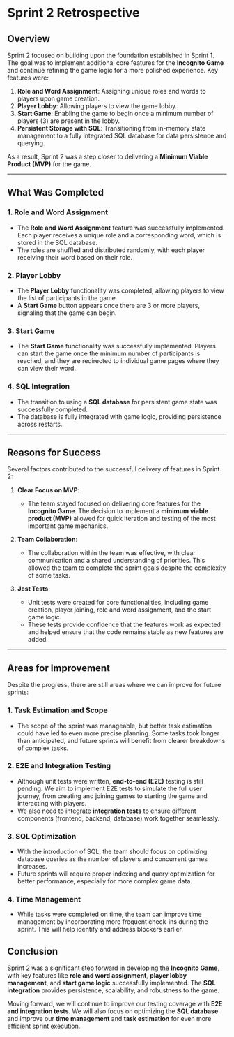 # Sprint 2 Retrospective

## Overview

Sprint 2 focused on building upon the foundation established in Sprint 1. The goal was to implement additional core features for the **Incognito Game** and continue refining the game logic for a more polished experience. Key features were:

1. **Role and Word Assignment**: Assigning unique roles and words to players upon game creation.
2. **Player Lobby**: Allowing players to view the game lobby.
3. **Start Game**: Enabling the game to begin once a minimum number of players (3) are present in the lobby.
4. **Persistent Storage with SQL**: Transitioning from in-memory state management to a fully integrated SQL database for data persistence and querying.

As a result, Sprint 2 was a step closer to delivering a **Minimum Viable Product (MVP)** for the game.

---

## What Was Completed

### 1. **Role and Word Assignment**

- The **Role and Word Assignment** feature was successfully implemented. Each player receives a unique role and a corresponding word, which is stored in the SQL database.
- The roles are shuffled and distributed randomly, with each player receiving their word based on their role.

### 2. **Player Lobby**

- The **Player Lobby** functionality was completed, allowing players to view the list of participants in the game.
- A **Start Game** button appears once there are 3 or more players, signaling that the game can begin.

### 3. **Start Game**

- The **Start Game** functionality was successfully implemented. Players can start the game once the minimum number of participants is reached, and they are redirected to individual game pages where they can view their word.

### 4. **SQL Integration**

- The transition to using a **SQL database** for persistent game state was successfully completed.
- The database is fully integrated with game logic, providing persistence across restarts.

---

## Reasons for Success

Several factors contributed to the successful delivery of features in Sprint 2:

1. **Clear Focus on MVP**:

   - The team stayed focused on delivering core features for the **Incognito Game**. The decision to implement a **minimum viable product (MVP)** allowed for quick iteration and testing of the most important game mechanics.

2. **Team Collaboration**:

   - The collaboration within the team was effective, with clear communication and a shared understanding of priorities. This allowed the team to complete the sprint goals despite the complexity of some tasks.

3. **Jest Tests**:
   - Unit tests were created for core functionalities, including game creation, player joining, role and word assignment, and the start game logic.
   - These tests provide confidence that the features work as expected and helped ensure that the code remains stable as new features are added.

---

## Areas for Improvement

Despite the progress, there are still areas where we can improve for future sprints:

### 1. **Task Estimation and Scope**

- The scope of the sprint was manageable, but better task estimation could have led to even more precise planning. Some tasks took longer than anticipated, and future sprints will benefit from clearer breakdowns of complex tasks.

### 2. **E2E and Integration Testing**

- Although unit tests were written, **end-to-end (E2E)** testing is still pending. We aim to implement E2E tests to simulate the full user journey, from creating and joining games to starting the game and interacting with players.
- We also need to integrate **integration tests** to ensure different components (frontend, backend, database) work together seamlessly.

### 3. **SQL Optimization**

- With the introduction of SQL, the team should focus on optimizing database queries as the number of players and concurrent games increases.
- Future sprints will require proper indexing and query optimization for better performance, especially for more complex game data.

### 4. **Time Management**

- While tasks were completed on time, the team can improve time management by incorporating more frequent check-ins during the sprint. This will help identify and address blockers earlier.

## Conclusion

Sprint 2 was a significant step forward in developing the **Incognito Game**, with key features like **role and word assignment**, **player lobby management**, and **start game logic** successfully implemented. The **SQL integration** provides persistence, scalability, and robustness to the game.

Moving forward, we will continue to improve our testing coverage with **E2E and integration tests**. We will also focus on optimizing the **SQL database** and improve our **time management** and **task estimation** for even more efficient sprint execution.
